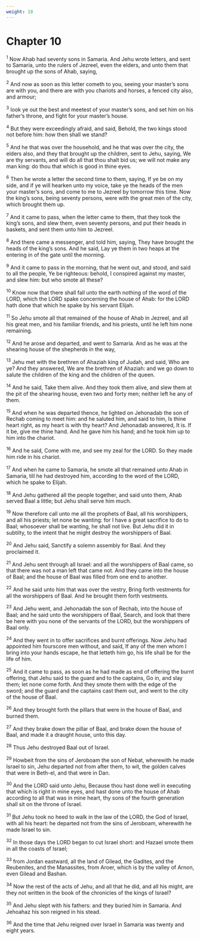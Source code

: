 ```yaml
---
weight: 10
---
```


# Chapter 10

<sup>1</sup> Now Ahab had seventy sons in Samaria. And Jehu wrote letters, and sent to Samaria, unto the rulers of Jezreel, even the elders, and unto them that brought up the sons of Ahab, saying, 

<sup>2</sup> And now as soon as this letter cometh to you, seeing your master’s sons are with you, and there are with you chariots and horses, a fenced city also, and armour; 

<sup>3</sup> look ye out the best and meetest of your master’s sons, and set him on his father’s throne, and fight for your master’s house. 

<sup>4</sup> But they were exceedingly afraid, and said, Behold, the two kings stood not before him: how then shall we stand? 

<sup>5</sup> And he that was over the household, and he that was over the city, the elders also, and they that brought up the children, sent to Jehu, saying, We are thy servants, and will do all that thou shalt bid us; we will not make any man king: do thou that which is good in thine eyes. 

<sup>6</sup> Then he wrote a letter the second time to them, saying, If ye be on my side, and if ye will hearken unto my voice, take ye the heads of the men your master’s sons, and come to me to Jezreel by tomorrow this time. Now the king’s sons, being seventy persons, were with the great men of the city, which brought them up. 

<sup>7</sup> And it came to pass, when the letter came to them, that they took the king’s sons, and slew them, even seventy persons, and put their heads in baskets, and sent them unto him to Jezreel. 

<sup>8</sup> And there came a messenger, and told him, saying, They have brought the heads of the king’s sons. And he said, Lay ye them in two heaps at the entering in of the gate until the morning. 

<sup>9</sup> And it came to pass in the morning, that he went out, and stood, and said to all the people, Ye be righteous: behold, I conspired against my master, and slew him: but who smote all these? 

<sup>10</sup> Know now that there shall fall unto the earth nothing of the word of the LORD, which the LORD spake concerning the house of Ahab: for the LORD hath done that which he spake by his servant Elijah. 

<sup>11</sup> So Jehu smote all that remained of the house of Ahab in Jezreel, and all his great men, and his familiar friends, and his priests, until he left him none remaining. 

<sup>12</sup> And he arose and departed, and went to Samaria. And as he was at the shearing house of the shepherds in the way, 

<sup>13</sup> Jehu met with the brethren of Ahaziah king of Judah, and said, Who are ye? And they answered, We are the brethren of Ahaziah: and we go down to salute the children of the king and the children of the queen. 

<sup>14</sup> And he said, Take them alive. And they took them alive, and slew them at the pit of the shearing house, even two and forty men; neither left he any of them. 

<sup>15</sup> And when he was departed thence, he lighted on Jehonadab the son of Rechab coming to meet him: and he saluted him, and said to him, Is thine heart right, as my heart is with thy heart? And Jehonadab answered, It is. If it be, give me thine hand. And he gave him his hand; and he took him up to him into the chariot. 

<sup>16</sup> And he said, Come with me, and see my zeal for the LORD. So they made him ride in his chariot. 

<sup>17</sup> And when he came to Samaria, he smote all that remained unto Ahab in Samaria, till he had destroyed him, according to the word of the LORD, which he spake to Elijah. 

<sup>18</sup> And Jehu gathered all the people together, and said unto them, Ahab served Baal a little; but Jehu shall serve him much. 

<sup>19</sup> Now therefore call unto me all the prophets of Baal, all his worshippers, and all his priests; let none be wanting: for I have a great sacrifice to do to Baal; whosoever shall be wanting, he shall not live. But Jehu did it in subtilty, to the intent that he might destroy the worshippers of Baal. 

<sup>20</sup> And Jehu said, Sanctify a solemn assembly for Baal. And they proclaimed it. 

<sup>21</sup> And Jehu sent through all Israel: and all the worshippers of Baal came, so that there was not a man left that came not. And they came into the house of Baal; and the house of Baal was filled from one end to another. 

<sup>22</sup> And he said unto him that was over the vestry, Bring forth vestments for all the worshippers of Baal. And he brought them forth vestments. 

<sup>23</sup> And Jehu went, and Jehonadab the son of Rechab, into the house of Baal; and he said unto the worshippers of Baal, Search, and look that there be here with you none of the servants of the LORD, but the worshippers of Baal only. 

<sup>24</sup> And they went in to offer sacrifices and burnt offerings. Now Jehu had appointed him fourscore men without, and said, If any of the men whom I bring into your hands escape, he that letteth him go, his life shall be for the life of him. 

<sup>25</sup> And it came to pass, as soon as he had made as end of offering the burnt offering, that Jehu said to the guard and to the captains, Go in, and slay them; let none come forth. And they smote them with the edge of the sword; and the guard and the captains cast them out, and went to the city of the house of Baal. 

<sup>26</sup> And they brought forth the pillars that were in the house of Baal, and burned them. 

<sup>27</sup> And they brake down the pillar of Baal, and brake down the house of Baal, and made it a draught house, unto this day. 

<sup>28</sup> Thus Jehu destroyed Baal out of Israel. 

<sup>29</sup> Howbeit from the sins of Jeroboam the son of Nebat, wherewith he made Israel to sin, Jehu departed not from after them, to wit, the golden calves that were in Beth-el, and that were in Dan. 

<sup>30</sup> And the LORD said unto Jehu, Because thou hast done well in executing that which is right in mine eyes, and hast done unto the house of Ahab according to all that was in mine heart, thy sons of the fourth generation shall sit on the throne of Israel. 

<sup>31</sup> But Jehu took no heed to walk in the law of the LORD, the God of Israel, with all his heart: he departed not from the sins of Jeroboam, wherewith he made Israel to sin. 

<sup>32</sup> In those days the LORD began to cut Israel short: and Hazael smote them in all the coasts of Israel; 

<sup>33</sup> from Jordan eastward, all the land of Gilead, the Gadites, and the Reubenites, and the Manassites, from Aroer, which is by the valley of Arnon, even Gilead and Bashan. 

<sup>34</sup> Now the rest of the acts of Jehu, and all that he did, and all his might, are they not written in the book of the chronicles of the kings of Israel? 

<sup>35</sup> And Jehu slept with his fathers: and they buried him in Samaria. And Jehoahaz his son reigned in his stead. 

<sup>36</sup> And the time that Jehu reigned over Israel in Samaria was twenty and eight years. 


